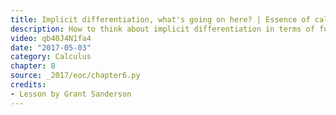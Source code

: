 ```yaml
---
title: Implicit differentiation, what's going on here? | Essence of calculus, chapter 6
description: How to think about implicit differentiation in terms of functions with multiple inputs, and tiny nudges to those inputs.
video: qb40J4N1fa4
date: "2017-05-03"
category: Calculus
chapter: 8
source: _2017/eoc/chapter6.py
credits:
- Lesson by Grant Sanderson
---
```

